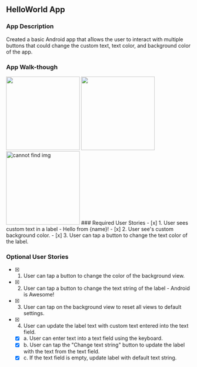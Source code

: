 ## HelloWorld App

### App Description
Created a basic Android app that a1lows the user to interact with multiple buttons that could change the custom text, text color, and background color of the app.

### App Walk-though 
<img src="http://g.recordit.co/fYiouWBoCe.gif" width=200>
<img src="http://g.recordit.co/fYiouWBoCe.gif" width=200><br>
<img src="http://g.recordit.co/AhEB0rv2GJ.gif" width=200 alt='cannot find img'>
### Required User Stories
- [x] 1. User sees custom text in a label - Hello from {name}!
- [x] 2. User see's custom background color.
- [x] 3. User can tap a button to change the text color of the label.

### Optional User Stories
- [x] 1. User can tap a button to change the color of the background view.  
- [x] 2. User can tap a button to change the text string of the label - Android is Awesome!  
- [x] 3. User can tap on the background view to reset all views to default settings.  
- [x] 4. User can update the label text with custom text entered into the text field.  
   - [x] a. User can enter text into a text field using the keyboard.  
   - [x] b. User can tap the "Change text string" button to update the label with the text from the text field.  
   - [x] c. If the text field is empty, update label with default text string.
